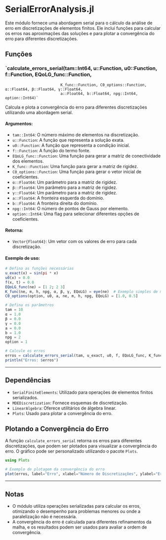 # SerialErrorAnalysis.jl

Este módulo fornece uma abordagem serial para o cálculo da análise de erro em discretizações de elementos finitos. Ele inclui funções para calcular os erros nas aproximações das soluções e para plotar a convergência do erro para diferentes discretizações.

## Funções

### `calculate_errors_serial(tam::Int64, u::Function, u0::Function, f::Function, EQoLG_func::Function,

                             K_func::Function, C0_options::Function, α::Float64, β::Float64, γ::Float64,
                             a::Float64, b::Float64, npg::Int64, option::Int64)`

Calcula e plota a convergência do erro para diferentes discretizações utilizando uma abordagem serial.

#### Argumentos:

- `tam::Int64`: O número máximo de elementos na discretização.
- `u::Function`: A função que representa a solução exata.
- `u0::Function`: A função que representa a condição inicial.
- `f::Function`: A função do termo fonte.
- `EQoLG_func::Function`: Uma função para gerar a matriz de conectividade dos elementos.
- `K_func::Function`: Uma função para gerar a matriz de rigidez.
- `C0_options::Function`: Uma função para gerar o vetor inicial de coeficientes.
- `α::Float64`: Um parâmetro para a matriz de rigidez.
- `β::Float64`: Um parâmetro para a matriz de rigidez.
- `γ::Float64`: Um parâmetro para a matriz de rigidez.
- `a::Float64`: A fronteira esquerda do domínio.
- `b::Float64`: A fronteira direita do domínio.
- `npg::Int64`: O número de pontos de Gauss por elemento.
- `option::Int64`: Uma flag para selecionar diferentes opções de coeficientes.

#### Retorna:

- `Vector{Float64}`: Um vetor com os valores de erro para cada discretização.

#### Exemplo de uso:

```julia
# Defina as funções necessárias
u_exact(x) = sin(pi * x)
u0(x) = 0.0
f(x, t) = 0.0
EQoLG_func(ne) = [1 2; 2 3]
K_func(ne, m, h, npg, α, β, γ, EQoLG) = eye(ne)  # Exemplo simples de matriz de rigidez
C0_options(option, u0, a, ne, m, h, npg, EQoLG) = [1.0, 0.5]

# Defina os parâmetros
tam = 10
α = 1.0
β = 0.0
γ = 0.0
a = 0.0
b = 1.0
npg = 2
option = 1

# Calcule os erros
erros = calculate_errors_serial(tam, u_exact, u0, f, EQoLG_func, K_func, C0_options, α, β, γ, a, b, npg, option)
println("Erros: $erros")
```

---

## Dependências

- `SerialFiniteElements`: Utilizado para operações de elementos finitos serializados.
- `MDEDiscretization`: Fornece esquemas de discretização.
- `LinearAlgebra`: Oferece utilitários de álgebra linear.
- `Plots`: Usado para plotar a convergência do erro.

## Plotando a Convergência do Erro

A função `calculate_errors_serial` retorna os erros para diferentes discretizações, que podem ser plotados para visualizar a convergência do erro. O gráfico pode ser personalizado utilizando o pacote `Plots`.

```julia
using Plots

# Exemplo de plotagem da convergência do erro
plot(erros, label="Erro", xlabel="Número de Discretizações", ylabel="Erro", title="Convergência do Erro")
```

---

## Notas

- O módulo utiliza operações serializadas para calcular os erros, otimizando o desempenho para problemas menores ou onde a paralelização não é necessária.
- A convergência do erro é calculada para diferentes refinamentos da malha, e os resultados podem ser usados para avaliar a ordem de convergência.
